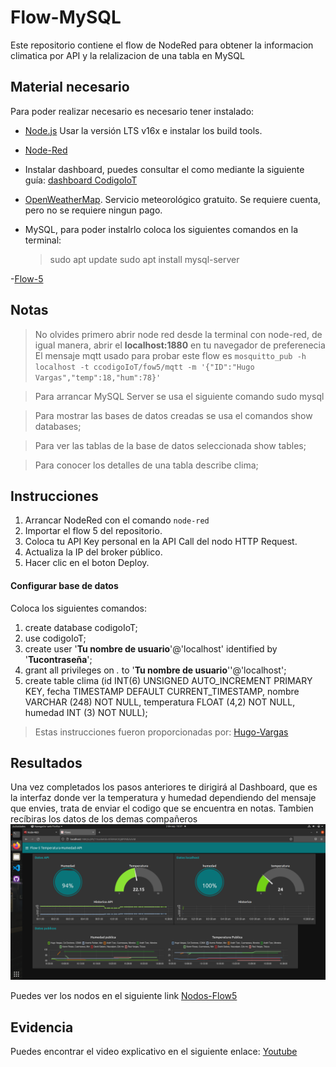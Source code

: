 # Flow-MySQL

Este repositorio contiene el flow de NodeRed para obtener la informacion climatica por API y la relalizacion de una tabla en MySQL 


## Material necesario
Para poder realizar necesario es necesario tener instalado:
- [Node.js](https://github.com/nodesource/distributions/blob/master/README.md) Usar la versión LTS v16x e instalar los build tools.
- [Node-Red](https://nodered.org/docs/getting-started/local)
- Instalar dashboard, puedes consultar el como mediante la siguiente guía: [dashboard CodigoIoT](https://edu.codigoiot.com/mod/page/view.php?id=1080)
- [OpenWeatherMap](https://openweathermap.org). Servicio meteorológico gratuito. Se requiere cuenta, pero no se requiere ningun pago.

- MySQL, para poder instalrlo coloca los siguientes comandos en la terminal:
  >sudo apt update
  >sudo apt install mysql-server

-[Flow-5](https://github.com/ArathTzec/Flow-5)


## Notas

>No olvides primero abrir node red desde la terminal con node-red, de igual manera, abrir el **localhost:1880** en tu navegador de preferenecia
>El mensaje mqtt usado para probar este flow es `mosquitto_pub -h localhost -t ccodigoIoT/fow5/mqtt -m '{"ID":"Hugo Vargas","temp":18,"hum":78}'`

>Para arrancar MySQL Server se usa el siguiente comando sudo mysql

>Para mostrar las bases de datos creadas se usa el comandos show databases;

>Para ver las tablas de la base de datos seleccionada show tables;

>Para conocer los detalles de una tabla describe clima;

## Instrucciones

1. Arrancar NodeRed con el comando `node-red`
2. Importar el flow 5 del repositorio.
3. Coloca tu API Key personal en la API Call del nodo HTTP Request.
4. Actualiza la IP del broker público.
5. Hacer clic en el boton Deploy.

#### Configurar base de datos

Coloca los siguientes comandos: 

1. create database codigoIoT;
2. use codigoIoT;
3. create user '**Tu nombre de usuario**'@'localhost' identified by '**Tucontraseña**';
4. grant all privileges on *.* to '**Tu nombre de usuario**''@'localhost';
5. create table clima (id INT(6) UNSIGNED AUTO_INCREMENT PRIMARY KEY, fecha TIMESTAMP DEFAULT CURRENT_TIMESTAMP, nombre VARCHAR (248) NOT NULL, temperatura FLOAT (4,2) NOT NULL, humedad INT (3) NOT NULL);


>Estas instrucciones fueron proporcionadas por: [Hugo-Vargas](https://github.com/hugoescalpelo/flow5-NodeRed-ClimaAPI)

## Resultados
Una vez completados los pasos anteriores te dirigirá al Dashboard, que es la interfaz donde ver la temperatura y humedad dependiendo del mensaje que envies, trata de enviar el codigo que se encuentra en notas. Tambien recíbiras los datos de los demas compañeros
![](https://github.com/ArathTzec/Flow-5/blob/main/Dashboard-Flow5.png?raw=true)

Puedes ver los nodos en el siguiente link [Nodos-Flow5](https://github.com/ArathTzec/Flow-5/blob/main/Nodos%20node%20red%20flow%205-1.png)

## Evidencia 

Puedes encontrar el video explicativo en el siguiente enlace: [Youtube](https://www.youtube.com/watch?v=LmUY9topxeM)
